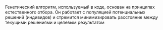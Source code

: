 Генетический алгоритм, используемый в коде, основан на принципах естественного отбора. Он работает с популяцией потенциальных решений (индивидов) и стремится минимизировать расстояние между текущими решениями и целевым результатом
